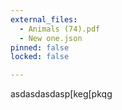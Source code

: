 ```yaml
---
external_files:
  - Animals (74).pdf
  - New one.json
pinned: false
locked: false

---
```


asdasdasdasp[keg[pkqg